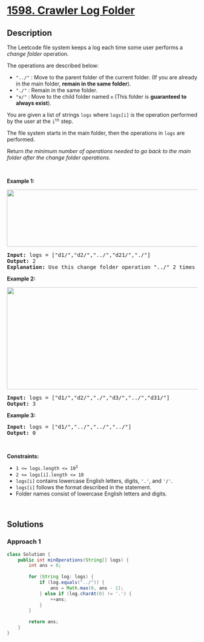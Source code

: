 # [1598. Crawler Log Folder](https://leetcode.com/problems/crawler-log-folder)

## Description

<p>The Leetcode file system keeps a log each time some user performs a <em>change folder</em> operation.</p>

<p>The operations are described below:</p>

<ul>
    <li><code>&quot;../&quot;</code> : Move to the parent folder of the current folder. (If you are already in the main folder, <strong>remain in the same folder</strong>).</li>
    <li><code>&quot;./&quot;</code> : Remain in the same folder.</li>
    <li><code>&quot;x/&quot;</code> : Move to the child folder named <code>x</code> (This folder is <strong>guaranteed to always exist</strong>).</li>
</ul>

<p>You are given a list of strings <code>logs</code> where <code>logs[i]</code> is the operation performed by the user at the <code>i<sup>th</sup></code> step.</p>

<p>The file system starts in the main folder, then the operations in <code>logs</code> are performed.</p>

<p>Return <em>the minimum number of operations needed to go back to the main folder after the change folder operations.</em></p>
<p>&nbsp;</p>

<p><strong class="example">Example 1:</strong></p>
<p><img alt="" src="https://fastly.jsdelivr.net/gh/doocs/leetcode@main/solution/1500-1599/1598.Crawler%20Log%20Folder/images/sample_11_1957.png" style="width: 775px; height: 151px;" /></p>
<pre>
<strong>Input:</strong> logs = [&quot;d1/&quot;,&quot;d2/&quot;,&quot;../&quot;,&quot;d21/&quot;,&quot;./&quot;]
<strong>Output:</strong> 2
<strong>Explanation: </strong>Use this change folder operation &quot;../&quot; 2 times and go back to the main folder.
</pre>

<p><strong class="example">Example 2:</strong></p>
<p><img alt="" src="https://fastly.jsdelivr.net/gh/doocs/leetcode@main/solution/1500-1599/1598.Crawler%20Log%20Folder/images/sample_22_1957.png" style="width: 600px; height: 270px;" /></p>
<pre>
<strong>Input:</strong> logs = [&quot;d1/&quot;,&quot;d2/&quot;,&quot;./&quot;,&quot;d3/&quot;,&quot;../&quot;,&quot;d31/&quot;]
<strong>Output:</strong> 3
</pre>

<p><strong class="example">Example 3:</strong></p>
<pre>
<strong>Input:</strong> logs = [&quot;d1/&quot;,&quot;../&quot;,&quot;../&quot;,&quot;../&quot;]
<strong>Output:</strong> 0
</pre>
<p>&nbsp;</p>

<p><strong>Constraints:</strong></p>
<ul>
    <li><code>1 &lt;= logs.length &lt;= 10<sup>3</sup></code></li>
    <li><code>2 &lt;= logs[i].length &lt;= 10</code></li>
    <li><code>logs[i]</code> contains lowercase English letters, digits, <code>&#39;.&#39;</code>, and <code>&#39;/&#39;</code>.</li>
    <li><code>logs[i]</code> follows the format described in the statement.</li>
    <li>Folder names consist of lowercase English letters and digits.</li>
</ul>
<p>&nbsp;</p>

## Solutions

### **Approach 1**

```java
class Solution {
    public int minOperations(String[] logs) {
        int ans = 0;
        
        for (String log: logs) {
            if (log.equals("../")) {
                ans = Math.max(0, ans - 1);
            } else if (log.charAt(0) != '.') {
                ++ans;
            }
        }
        
        return ans;
    }
}
```

<!-- tabs:end -->